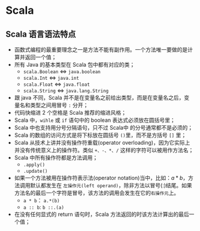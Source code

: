
# Scala

## Scala 语言语法特点

* 函数式编程的最重要理念之一是方法不能有副作用。一个方法唯一要做的是计算并返回一个值；
* 所有 Java 的基本类型在 Scala 包中都有对应的类；
	- `scala.Boolean` <=> `java.boolean`
	- `scala.Int` <=> `java.int`
	- `scala.Float` <=> `java.float`
	- `scala.String` <=> `java.lang.String`
* 跟 java 不同，Scala 并不是在变量名之前给出类型，而是在变量名之后，变量名和类型之间用冒号 `:` 分开；
* 代码快缩进 2 个空格是 Scala 推荐的缩进风格；
* Scala 中，`wihle` 或 `if` 语句中的 boolean 表达式必须放在圆括号里；
* Scala 中也支持用分号分隔语句，只不过 Scala中 的分号通常都不是必须的；
* Scala 的数组的访问方式是将下标放在圆括号 `()`里，而不是方括号 `[]` 里；
* Scala 从技术上讲并没有操作符重载(operator overloading)，因为它实际上并没有传统意义上的操作符。类似 `+、-、*、/` 这样的字符可以被用作方法名；
* Scala 中所有操作符都是方法调用；
	- `.apply()`
	- `.update()`
* 如果一个方法被用在操作符表示法(operator notation)当中，比如：$a*b$，方法调用默认都发生在 `左操作元(left operand)`，除非方法以冒号(:)结尾。如果方法名的最后一个字符是冒号，该方法的调用会发生在它的`右操作元`上。
	- `a * b`： `a.*(b)`
	- `a :: b`: `b ::.(a)`
* 在没有任何显式的 return 语句时，Scala 方法返回的时该方法计算出的最后一个值；
